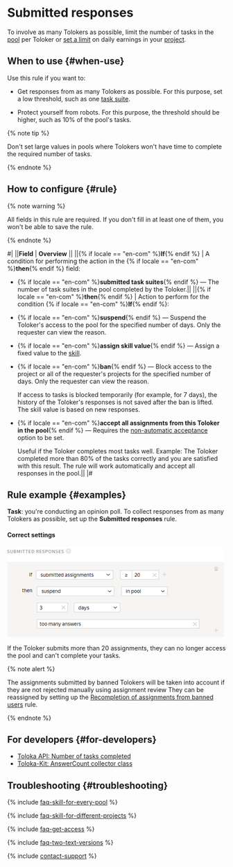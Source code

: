 # Submitted responses

To involve as many Tolokers as possible, limit the number of tasks in the [pool](../../glossary.md#pool) per Toloker or [set a limit](income.md) on daily earnings in your [project](../../glossary.md#project).

## When to use {#when-use}

Use this rule if you want to:

- Get responses from as many Tolokers as possible. For this purpose, set a low threshold, such as one [task suite](../../glossary.md#task-suite).

- Protect yourself from robots. For this purpose, the threshold should be higher, such as 10% of the pool's tasks.

{% note tip %}

Don't set large values in pools where Tolokers won't have time to complete the required number of tasks.

{% endnote %}

## How to configure {#rule}

{% note warning %}

All fields in this rule are required. If you don't fill in at least one of them, you won't be able to save the rule.

{% endnote %}

#|
||**Field**  | **Overview** ||
||{% if locale == "en-com" %}**If**{% endif %} | A condition for performing the action in the {% if locale == "en-com" %}**then**{% endif %} field:

- {% if locale == "en-com" %}**submitted task suites**{% endif %} — The number of task suites in the pool completed by the Toloker.||
||{% if locale == "en-com" %}**then**{% endif %} | Action to perform for the condition {% if locale == "en-com" %}**If**{% endif %}:

- {% if locale == "en-com" %}**suspend**{% endif %} — Suspend the Toloker's access to the pool for the specified number of days. Only the requester can view the reason.

- {% if locale == "en-com" %}**assign skill value**{% endif %} — Assign a fixed value to the [skill](nav.md).

- {% if locale == "en-com" %}**ban**{% endif %} — Block access to the project or all of the requester's projects for the specified number of days. Only the requester can view the reason.

    If access to tasks is blocked temporarily (for example, for 7 days), the history of the Toloker's responses is not saved after the ban is lifted. The skill value is based on new responses.

- {% if locale == "en-com" %}**accept all assignments from this Toloker in the pool**{% endif %} — Requires the [non-automatic acceptance](offline-accept.md) option to be set.

    Useful if the Toloker completes most tasks well. Example: The Toloker completed more than 80% of the tasks correctly and you are satisfied with this result. The rule will work automatically and accept all responses in the pool.||
|#

## Rule example {#examples}

**Task**: you're conducting an opinion poll. To collect responses from as many Tolokers as possible, set up the **Submitted responses** rule.

#### Correct settings

![](../_images/control-rules/submitted-answers/qcr-submitted-answers_example1.png)

If the Toloker submits more than 20 assignments, they can no longer access the pool and can't complete your tasks.

{% note alert %}

The assignments submitted by banned Tolokers will be taken into account if they are not rejected manually using assignment review They can be reassigned by setting up the [Recompletion of assignments from banned users](restore-task-overlap.md) rule.

{% endnote %}

## For developers {#for-developers}

- [Toloka API: Number of tasks completed](../../api/concepts/completed.md)
- [Toloka-Kit: AnswerCount collector class](../../toloka-kit/reference/toloka.client.collectors.AnswerCount.md)

## Troubleshooting {#troubleshooting}

{% include [faq-skill-for-every-pool](../_includes/faq/pool-setup/skill-for-every-pool.md) %}

{% include [faq-skill-for-different-projects](../_includes/faq/pool-setup/skill-for-different-projects.md) %}

{% include [faq-get-access](../_includes/faq/pool-setup/get-access.md) %}

{% include [faq-two-text-versions](../_includes/faq/pool-setup/two-text-versions.md) %}

{% include [contact-support](../_includes/contact-support.md) %}